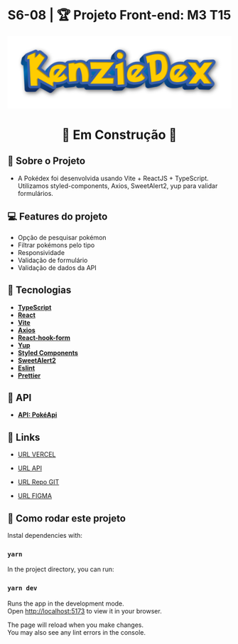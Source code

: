 <h1 align="center"> S6-08 | 🏆 Projeto Front-end: M3 T15 </h1>

<p align="center">
  <img  alt="Pokedex Logo" title="Pokedex" src="src\assets\kenzieDex2.png" />
</p>

<h1 align="center">
🚧 Em Construção 🚧
</h1>

## 🚀 Sobre o Projeto

- A Pokédex foi desenvolvida usando Vite + ReactJS + TypeScript. Utilizamos styled-components, Axios, SweetAlert2, yup para validar formulários.

## 💻 Features do projeto

- Opção de pesquisar pokémon
- Filtrar pokémons pelo tipo
- Responsividade
- Validação de formulário
- Validação de dados da API

## 🚀 Tecnologias

- **[TypeScript](https://www.typescriptlang.org/)**
- **[React](https://pt-br.reactjs.org/)**
- **[Vite](https://vitejs.dev/)**
- **[Axios](https://github.com/typicode/husky)**
- **[React-hook-form](https://www.npmjs.com/package/react-hook-form)**
- **[Yup](https://www.npmjs.com/package/yup)**
- **[Styled Components](https://styled-components.com/)**
- **[SweetAlert2](https://sweetalert2.github.io/#configuration/)**
- **[Eslint](https://eslint.org/)**
- **[Prettier](https://prettier.io/)**

## 🔨 API

- **[API: PokéApi](https://pokeapi.co/)**

## 📌 Links

- [URL VERCEL](https://m3-t15-front-2023.vercel.app/)

- [URL API](URL)

- [URL Repo GIT](https://github.com/M3-T15-Projeto-Front-2023/M3-T15-Front-2023)

- [URL FIGMA](URL)

## 🍼 Como rodar este projeto

Instal dependencies with:

### `yarn`

In the project directory, you can run:

### `yarn dev`

Runs the app in the development mode.\
Open [http://localhost:5173](http://localhost:5173) to view it in your browser.

The page will reload when you make changes.\
You may also see any lint errors in the console.
